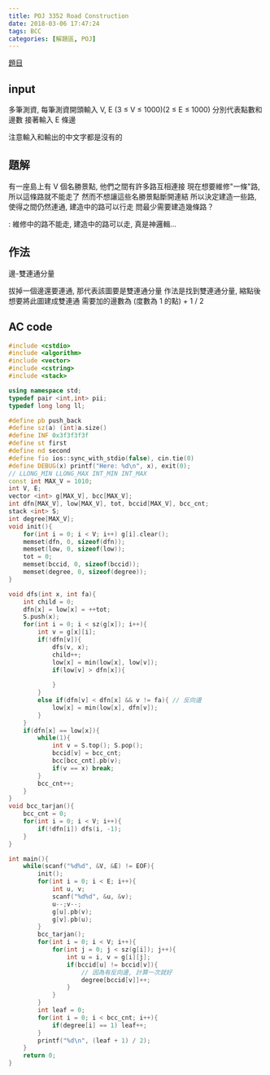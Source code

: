```yaml
---
title: POJ 3352 Road Construction
date: 2018-03-06 17:47:24
tags: BCC
categories: [解題區, POJ]
---
```


[題目](http://poj.org/problem?id=3352)

## input
多筆測資, 每筆測資開頭輸入 V, E (3 ≤ V ≤ 1000)(2 ≤ E ≤ 1000)
分別代表點數和邊數
接著輸入 E 條邊

注意輸入和輸出的中文字都是沒有的

## 題解
有一座島上有 V 個名勝景點, 他們之間有許多路互相連接
現在想要維修"一條"路, 所以這條路就不能走了
然而不想讓這些名勝景點斷開連結
所以決定建造一些路, 使得之間仍然連通, 建造中的路可以行走
問最少需要建造幾條路？

: 維修中的路不能走, 建造中的路可以走, 真是神邏輯...

## 作法
邊-雙連通分量

拔掉一個邊還要連通, 那代表該圖要是雙連通分量
作法是找到雙連通分量, 縮點後
想要將此圖建成雙連通
需要加的邊數為 (度數為 1 的點) + 1 / 2

## AC code
```cpp
#include <cstdio>
#include <algorithm>
#include <vector>
#include <cstring>
#include <stack>

using namespace std;
typedef pair <int,int> pii;
typedef long long ll;

#define pb push_back
#define sz(a) (int)a.size()
#define INF 0x3f3f3f3f
#define st first
#define nd second
#define fio ios::sync_with_stdio(false), cin.tie(0)
#define DEBUG(x) printf("Here: %d\n", x), exit(0);
// LLONG_MIN LLONG_MAX INT_MIN INT_MAX
const int MAX_V = 1010;
int V, E;
vector <int> g[MAX_V], bcc[MAX_V];
int dfn[MAX_V], low[MAX_V], tot, bccid[MAX_V], bcc_cnt;
stack <int> S;
int degree[MAX_V];
void init(){
    for(int i = 0; i < V; i++) g[i].clear();
    memset(dfn, 0, sizeof(dfn));
    memset(low, 0, sizeof(low));
    tot = 0;
    memset(bccid, 0, sizeof(bccid));
    memset(degree, 0, sizeof(degree));
}

void dfs(int x, int fa){
    int child = 0;
    dfn[x] = low[x] = ++tot;
    S.push(x);
    for(int i = 0; i < sz(g[x]); i++){
        int v = g[x][i];
        if(!dfn[v]){
            dfs(v, x);
            child++;
            low[x] = min(low[x], low[v]);
            if(low[v] > dfn[x]){
                
            }
        }
        else if(dfn[v] < dfn[x] && v != fa){ // 反向邊
            low[x] = min(low[x], dfn[v]);
        }
    }
    if(dfn[x] == low[x]){
        while(1){
            int v = S.top(); S.pop();
            bccid[v] = bcc_cnt;
            bcc[bcc_cnt].pb(v);
            if(v == x) break;
        }
        bcc_cnt++;
    }
}
void bcc_tarjan(){
    bcc_cnt = 0;
    for(int i = 0; i < V; i++){
        if(!dfn[i]) dfs(i, -1);
    }
}

int main(){
    while(scanf("%d%d", &V, &E) != EOF){
        init();
        for(int i = 0; i < E; i++){
            int u, v;
            scanf("%d%d", &u, &v);
            u--;v--;
            g[u].pb(v);
            g[v].pb(u);
        }
        bcc_tarjan();
        for(int i = 0; i < V; i++){
            for(int j = 0; j < sz(g[i]); j++){
                int u = i, v = g[i][j];
                if(bccid[u] != bccid[v]){
                    // 因為有反向邊, 計算一次就好
                    degree[bccid[v]]++;
                }
            }
        }
        int leaf = 0;
        for(int i = 0; i < bcc_cnt; i++){
            if(degree[i] == 1) leaf++;
        }
        printf("%d\n", (leaf + 1) / 2);
    }
    return 0;
}

```
